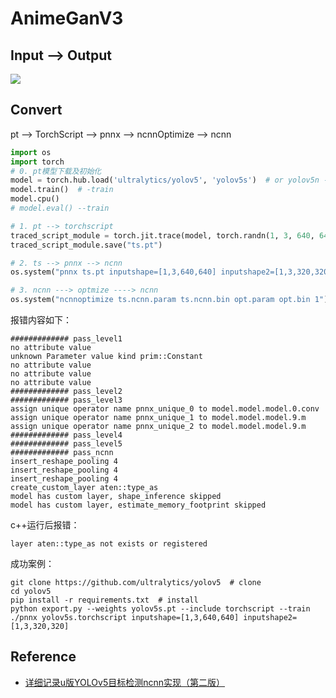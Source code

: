 # AnimeGanV3

## Input --> Output

![](https://user-images.githubusercontent.com/26464535/142294796-54394a4a-a566-47a1-b9ab-4e715b901442.gif)

## Convert 

pt --> TorchScript --> pnnx --> ncnnOptimize --> ncnn

```python
import os
import torch
# 0. pt模型下载及初始化
model = torch.hub.load('ultralytics/yolov5', 'yolov5s')  # or yolov5n - yolov5x6, custom
model.train()  # -train
model.cpu()
# model.eval() --train

# 1. pt --> torchscript
traced_script_module = torch.jit.trace(model, torch.randn(1, 3, 640, 640))
traced_script_module.save("ts.pt")

# 2. ts --> pnnx --> ncnn
os.system("pnnx ts.pt inputshape=[1,3,640,640] inputshape2=[1,3,320,320] device=cpu")

# 3. ncnn ---> optmize ----> ncnn
os.system("ncnnoptimize ts.ncnn.param ts.ncnn.bin opt.param opt.bin 1")  # 数字0 代表fp32 ；1代表fp16
```
报错内容如下：
```log
############# pass_level1
no attribute value
unknown Parameter value kind prim::Constant
no attribute value
no attribute value
no attribute value
############# pass_level2
############# pass_level3
assign unique operator name pnnx_unique_0 to model.model.model.0.conv
assign unique operator name pnnx_unique_1 to model.model.model.9.m
assign unique operator name pnnx_unique_2 to model.model.model.9.m
############# pass_level4
############# pass_level5
############# pass_ncnn
insert_reshape_pooling 4
insert_reshape_pooling 4
insert_reshape_pooling 4
create_custom_layer aten::type_as
model has custom layer, shape_inference skipped
model has custom layer, estimate_memory_footprint skipped
```
c++运行后报错：
```
layer aten::type_as not exists or registered
```

成功案例：
```
git clone https://github.com/ultralytics/yolov5  # clone
cd yolov5
pip install -r requirements.txt  # install
python export.py --weights yolov5s.pt --include torchscript --train
./pnnx yolov5s.torchscript inputshape=[1,3,640,640] inputshape2=[1,3,320,320]
```

## Reference

- [详细记录u版YOLOv5目标检测ncnn实现（第二版）](https://zhuanlan.zhihu.com/p/471357671)


